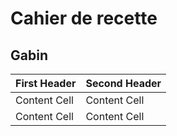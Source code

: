 # Cahier de recette

## Gabin

| First Header  | Second Header |
| ------------- | ------------- |
| Content Cell  | Content Cell  |
| Content Cell  | Content Cell  |
